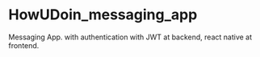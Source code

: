 # HowUDoin_messaging_app
Messaging App. with authentication with JWT at backend, react native at frontend.
